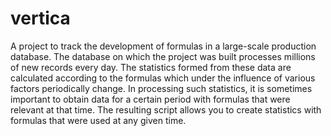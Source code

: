 # vertica
A project to track the development of formulas in a large-scale production database.
The database on which the project was built processes millions of new records every day. The statistics formed from these data are calculated according to the formulas which under the influence of various factors periodically change. In processing such statistics, it is sometimes important to obtain data for a certain period with formulas that were relevant at that time.
The resulting script allows you to create statistics with formulas that were used at any given time.
